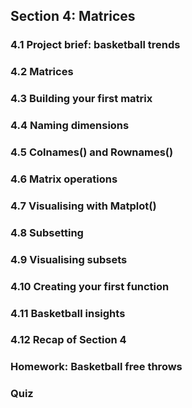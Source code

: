 ## Section 4: Matrices

### 4.1 Project brief: basketball trends

### 4.2 Matrices

### 4.3 Building your first matrix

### 4.4 Naming dimensions

### 4.5 Colnames() and Rownames()

### 4.6 Matrix operations

### 4.7 Visualising with Matplot()

### 4.8 Subsetting

### 4.9 Visualising subsets

### 4.10 Creating your first function

### 4.11 Basketball insights

### 4.12 Recap of Section 4

### Homework: Basketball free throws

### Quiz
